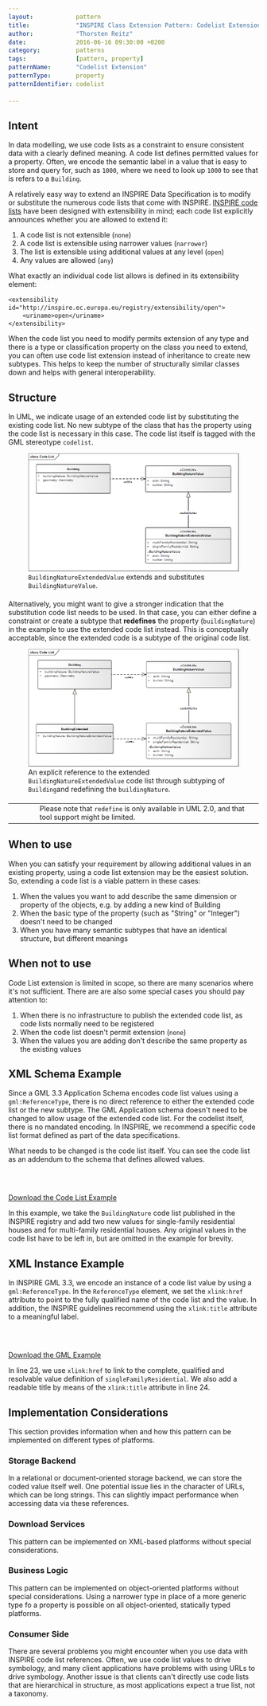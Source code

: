 ```yaml
---
layout:            pattern
title:             "INSPIRE Class Extension Pattern: Codelist Extension"
author:            "Thorsten Reitz"
date:              2016-06-16 09:30:00 +0200
category:          patterns
tags:              [pattern, property]
patternName:       "Codelist Extension"
patternType:       property
patternIdentifier: codelist

---
```


## Intent

In data modelling, we use code lists as a constraint to ensure consistent data with a clearly defined meaning. A code list defines permitted values for a property. Often, we encode the semantic label in a value that is easy to store and query for, such as `1000`, where we need to look up `1000` to see that is refers to a `Building`.

A relatively easy way to extend an INSPIRE Data Specification is to modify or substitute the numerous code lists that come with INSPIRE. <a href="http://inspire.ec.europa.eu/codelist" target="_blank">INSPIRE code lists</a> have been designed with extensibility in mind; each code list explicitly announces whether you are allowed to extend it:

1. A code list is not extensible (`none`)
1. A code list is extensible using narrower values (`narrower`)
1. The list is extensible using additional values at any level (`open`)
1. Any values are allowed (`any`)

What exactly an individual code list allows is defined in its extensibility element:

<pre class="line-numbers">
<code class="language-xml">&lt;extensibility id="http://inspire.ec.europa.eu/registry/extensibility/open"&gt;
    &lt;uriname>open&lt;/uriname&gt;
&lt;/extensibility&gt;</code>
</pre>

When the code list you need to modify permits extension of any type and there is a type or classification property on the class you need to extend, you can often use code list extension instead of inheritance to create new subtypes. This helps to keep the number of structurally similar classes down and helps with general interoperability.

## Structure

In UML, we indicate usage of an extended code list by substituting the existing code list. No new subtype of the class that has the property using the code list is necessary in this case. The code list itself is tagged with the GML stereotype `codelist`. 

<figure class="figure" style="margin-bottom: 20px">
    <img src="/patterns/images/codelist.png" class="figure-img img-fluid img-rounded" title="Code List Extension">
    <figcaption class="figure-caption small"><code>BuildingNatureExtendedValue</code> extends and substitutes <code>BuildingNatureValue</code>.</figcaption>
</figure>

Alternatively, you might want to give a stronger indication that the substitution code list needs to be used. In that case, you can either define a constraint or create a subtype that **redefines** the property (`buildingNature`) in the example to use the extended code list instead. This is conceptually acceptable, since the extended code is a subtype of the original code list. 

<figure class="figure" style="margin-bottom: 20px">
    <img src="/patterns/images/codelist-redefine.png" class="figure-img img-fluid img-rounded" title="Code List Extension">
    <figcaption class="figure-caption small">An explicit reference to the extended <code>BuildingNatureExtendedValue</code> code list through subtyping of <code>Building</code>and redefining the <code>buildingNature</code>.</figcaption>
</figure>

<table class="alert-warning important-info">
    <tr>
        <td style="width:3em"><div class="important-info-icon"><span class="glyphicon glyphicon-exclamation-sign" style="font-size:2em"></span></div></td>
        <td>Please note that <code>redefine</code> is only available in UML 2.0, and that tool support might be limited.</td>
    </tr>
</table>

## When to use

When you can satisfy your requirement by allowing additional values in an existing property, using a code list extension may be the easiest solution. So, extending a code list is a viable pattern in these cases:

1. When the values you want to add describe the same dimension or property of the objects, e.g. by adding a new kind of Building
1. When the basic type of the property (such as "String" or "Integer") doesn't need to be changed
1. When you have many semantic subtypes that have an identical structure, but different meanings

## When not to use

Code List extension is limited in scope, so there are many scenarios where it's not sufficient. There are are also some special cases you should pay attention to:

1. When there is no infrastructure to publish the extended code list, as code lists normally need to be registered
1. When the code list doesn't permit extension (`none`)
1. When the values you are adding don't describe the same property as the existing values
 
## XML Schema Example

Since a GML 3.3 Application Schema encodes code list values using a `gml:ReferenceType`, there is no direct reference to either the extended code list or the new subtype. The GML Application schema doesn't need to be changed to allow usage of the extended code list. For the codelist itself, there is no mandated encoding. In INSPIRE, we recommend a specific code list format defined as part of the data specifications.

What needs to be changed is the code list itself. You can see the code list as an addendum to the schema that defines allowed values.

<pre class="line-numbers" data-src="/patterns/examples/codelist-extended.xml">
<code class="language-xml">
</code>
</pre>

[Download the Code List Example](/patterns/examples/codelist-extended.xml)

In this example, we take the `BuildingNature` code list published in the INSPIRE registry and add two new values for single-family residential houses and for multi-family residential houses. Any original values in the code list have to be left in, but are omitted in the example for brevity.

## XML Instance Example

In INSPIRE GML 3.3, we encode an instance of a code list value by using a `gml:ReferenceType`. In the `ReferenceType` element, we set the `xlink:href` attribute to point to the fully qualified name of the code list and the value. In addition, the INSPIRE guidelines recommend using the `xlink:title` attribute to a meaningful label.

<pre data-line="23,24" class="line-numbers" data-src="/patterns/examples/codelist-instance.xml">
<code class="language-xml">
</code>
</pre>

[Download the GML Example](/patterns/examples/codelist-instance.xml)

In line 23, we use `xlink:href` to link to the complete, qualified and resolvable value definition of `singleFamilyResidential`. We also add a readable title by means of the `xlink:title` attribute in line 24.

## Implementation Considerations

This section provides information when and how this pattern can be implemented on different types of platforms.

### Storage Backend

In a relational or document-oriented storage backend, we can store the coded value itself well. One potential issue lies in the character of URLs, which can be long strings. This can slightly impact performance when accessing data via these references.

### Download Services

This pattern can be implemented on XML-based platforms without special considerations.

### Business Logic

This pattern can be implemented on object-oriented platforms without special considerations. Using a narrower type in place of a more generic type fo a property is possible on all object-oriented, statically typed platforms.

### Consumer Side

There are several problems you might encounter when you use data with INSPIRE code list references. Often, we use code list values to drive symbology, and many client applications have problems with using URLs to drive symbology. Another issue is that clients can't directly use code lists that are hierarchical in structure, as most applications expect a true list, not a taxonomy. 


